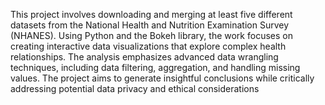 This project involves downloading and merging at least five different datasets from the National Health and Nutrition Examination Survey (NHANES). Using Python and the Bokeh library, the work focuses on creating interactive data visualizations that explore complex health relationships. The analysis emphasizes advanced data wrangling techniques, including data filtering, aggregation, and handling missing values. The project aims to generate insightful conclusions while critically addressing potential data privacy and ethical considerations
